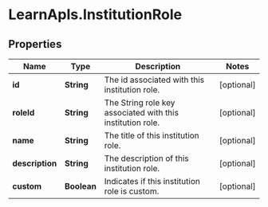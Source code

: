 # LearnApIs.InstitutionRole

## Properties
Name | Type | Description | Notes
------------ | ------------- | ------------- | -------------
**id** | **String** | The id associated with this institution role. | [optional] 
**roleId** | **String** | The String role key associated with this institution role. | [optional] 
**name** | **String** | The title of this institution role. | [optional] 
**description** | **String** | The description of this institution role. | [optional] 
**custom** | **Boolean** | Indicates if this institution role is custom. | [optional] 
